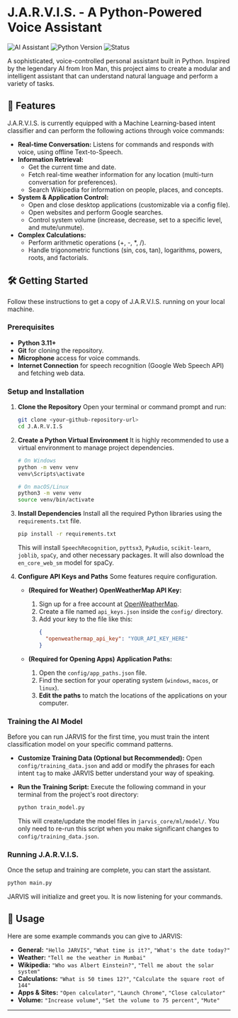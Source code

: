 # J.A.R.V.I.S. - A Python-Powered Voice Assistant

![AI Assistant](https://img.shields.io/badge/AI-Assistant-blue.svg)
![Python Version](https://img.shields.io/badge/Python-3.11+-brightgreen.svg)
![Status](https://img.shields.io/badge/Status-In%20Development-orange.svg)

A sophisticated, voice-controlled personal assistant built in Python. Inspired by the legendary AI from Iron Man, this project aims to create a modular and intelligent assistant that can understand natural language and perform a variety of tasks.

## 🌟 Features

J.A.R.V.I.S. is currently equipped with a Machine Learning-based intent classifier and can perform the following actions through voice commands:

* **Real-time Conversation:** Listens for commands and responds with voice, using offline Text-to-Speech.
* **Information Retrieval:**
    * Get the current time and date.
    * Fetch real-time weather information for any location (multi-turn conversation for preferences).
    * Search Wikipedia for information on people, places, and concepts.
* **System & Application Control:**
    * Open and close desktop applications (customizable via a config file).
    * Open websites and perform Google searches.
    * Control system volume (increase, decrease, set to a specific level, and mute/unmute).
* **Complex Calculations:**
    * Perform arithmetic operations (+, -, \*, /).
    * Handle trigonometric functions (sin, cos, tan), logarithms, powers, roots, and factorials.

## 🛠️ Getting Started

Follow these instructions to get a copy of J.A.R.V.I.S. running on your local machine.

### Prerequisites

* **Python 3.11+**
* **Git** for cloning the repository.
* **Microphone** access for voice commands.
* **Internet Connection** for speech recognition (Google Web Speech API) and fetching web data.

### Setup and Installation

1.  **Clone the Repository**
    Open your terminal or command prompt and run:
    ```bash
    git clone <your-github-repository-url>
    cd J.A.R.V.I.S
    ```

2.  **Create a Python Virtual Environment**
    It is highly recommended to use a virtual environment to manage project dependencies.
    ```bash
    # On Windows
    python -m venv venv
    venv\Scripts\activate

    # On macOS/Linux
    python3 -m venv venv
    source venv/bin/activate
    ```

3.  **Install Dependencies**
    Install all the required Python libraries using the `requirements.txt` file.
    ```bash
    pip install -r requirements.txt
    ```
    This will install `SpeechRecognition`, `pyttsx3`, `PyAudio`, `scikit-learn`, `joblib`, `spaCy`, and other necessary packages. It will also download the `en_core_web_sm` model for spaCy.

4.  **Configure API Keys and Paths**
    Some features require configuration.

    * **(Required for Weather)** **OpenWeatherMap API Key:**
        1.  Sign up for a free account at [OpenWeatherMap](https://openweathermap.org/appid).
        2.  Create a file named `api_keys.json` inside the `config/` directory.
        3.  Add your key to the file like this:
            ```json
            {
              "openweathermap_api_key": "YOUR_API_KEY_HERE"
            }
            ```

    * **(Required for Opening Apps)** **Application Paths:**
        1.  Open the `config/app_paths.json` file.
        2.  Find the section for your operating system (`windows`, `macos`, or `linux`).
        3.  **Edit the paths** to match the locations of the applications on your computer.

### Training the AI Model

Before you can run JARVIS for the first time, you must train the intent classification model on your specific command patterns.

* **Customize Training Data (Optional but Recommended):**
    Open `config/training_data.json` and add or modify the phrases for each intent `tag` to make JARVIS better understand your way of speaking.

* **Run the Training Script:**
    Execute the following command in your terminal from the project's root directory:
    ```bash
    python train_model.py
    ```
    This will create/update the model files in `jarvis_core/ml/model/`. You only need to re-run this script when you make significant changes to `config/training_data.json`.

### Running J.A.R.V.I.S.

Once the setup and training are complete, you can start the assistant.

```bash
python main.py
```

JARVIS will initialize and greet you. It is now listening for your commands.

## 🚀 Usage

Here are some example commands you can give to JARVIS:

* **General:** `"Hello JARVIS"`, `"What time is it?"`, `"What's the date today?"`
* **Weather:** `"Tell me the weather in Mumbai"`
* **Wikipedia:** `"Who was Albert Einstein?"`, `"Tell me about the solar system"`
* **Calculations:** `"What is 50 times 12?"`, `"Calculate the square root of 144"`
* **Apps & Sites:** `"Open calculator"`, `"Launch Chrome"`, `"Close calculator"`
* **Volume:** `"Increase volume"`, `"Set the volume to 75 percent"`, `"Mute"`

---